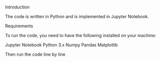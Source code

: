 Introduction

The code is written in Python and is implemented in Jupyter Notebook.

Requirements

To run the code, you need to have the following installed on your machine:

Jupyter Notebook
Python 3.x
Numpy
Pandas
Matplotlib

Then run the code line by line
